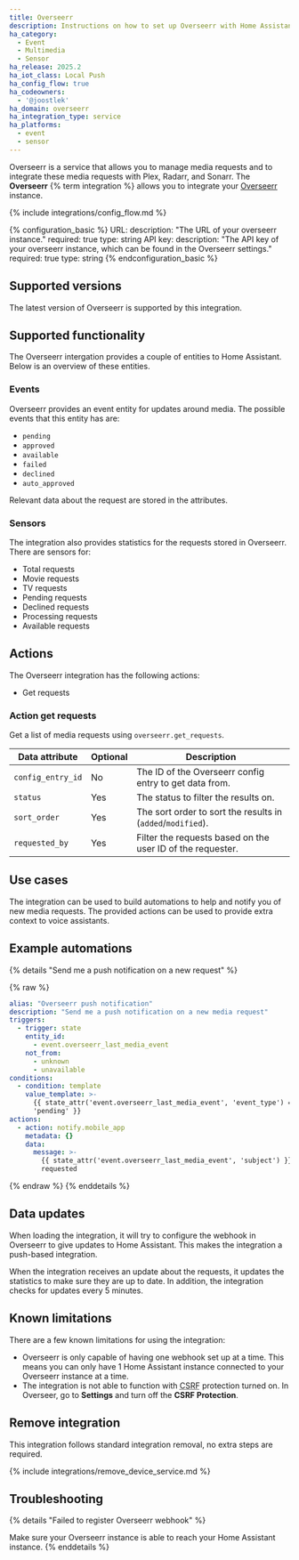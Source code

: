 ```yaml
---
title: Overseerr
description: Instructions on how to set up Overseerr with Home Assistant.
ha_category:
  - Event
  - Multimedia
  - Sensor
ha_release: 2025.2
ha_iot_class: Local Push
ha_config_flow: true
ha_codeowners:
  - '@joostlek'
ha_domain: overseerr
ha_integration_type: service
ha_platforms:
  - event
  - sensor
---
```


Overseerr is a service that allows you to manage media requests and to integrate these media requests with Plex, Radarr, and Sonarr. The **Overseerr** {% term integration %} allows you to integrate your [Overseerr](https://overseerr.dev/) instance.

{% include integrations/config_flow.md %}

{% configuration_basic %}
URL:
    description: "The URL of your overseerr instance."
    required: true
    type: string
API key:
    description: "The API key of your overseerr instance, which can be found in the Overseerr settings."
    required: true
    type: string
{% endconfiguration_basic %}

## Supported versions

The latest version of Overseerr is supported by this integration.

## Supported functionality

The Overseerr intergation provides a couple of entities to Home Assistant.
Below is an overview of these entities.

### Events

Overseerr provides an event entity for updates around media.
The possible events that this entity has are:
 - `pending`
 - `approved`
 - `available`
 - `failed`
 - `declined`
 - `auto_approved`

Relevant data about the request are stored in the attributes.

### Sensors

The integration also provides statistics for the requests stored in Overseerr.
There are sensors for:
 - Total requests
 - Movie requests
 - TV requests
 - Pending requests
 - Declined requests
 - Processing requests
 - Available requests

## Actions

The Overseerr integration has the following actions:

- Get requests

### Action get requests

Get a list of media requests using `overseerr.get_requests`.

| Data attribute    | Optional | Description                                                 |
|-------------------|----------|-------------------------------------------------------------|
| `config_entry_id` | No       | The ID of the Overseerr config entry to get data from.      |
| `status`          | Yes      | The status to filter the results on.                        |
| `sort_order`      | Yes      | The sort order to sort the results in (`added`/`modified`). |
| `requested_by`    | Yes      | Filter the requests based on the user ID of the requester.  |


## Use cases

The integration can be used to build automations to help and notify you of new media requests.
The provided actions can be used to provide extra context to voice assistants.

## Example automations

{% details "Send me a push notification on a new request" %}

{% raw %}

```yaml
alias: "Overseerr push notification"
description: "Send me a push notification on a new media request"
triggers:
  - trigger: state
    entity_id:
      - event.overseerr_last_media_event
    not_from:
      - unknown
      - unavailable
conditions:
  - condition: template
    value_template: >-
      {{ state_attr('event.overseerr_last_media_event', 'event_type') ==
      'pending' }}
actions:
  - action: notify.mobile_app
    metadata: {}
    data:
      message: >-
        {{ state_attr('event.overseerr_last_media_event', 'subject') }} has been
        requested
```

{% endraw %}
{% enddetails %}

## Data updates

When loading the integration, it will try to configure the webhook in Overseerr to give updates to Home Assistant.
This makes the integration a push-based integration.

When the integration receives an update about the requests, it updates the statistics to make sure they are up to date.
In addition, the integration checks for updates every 5 minutes.

## Known limitations

There are a few known limitations for using the integration:
- Overseerr is only capable of having one webhook set up at a time.
This means you can only have 1 Home Assistant instance connected to your Overseerr instance at a time.
- The integration is not able to function with <abbr title="cross-site request forgery">CSRF</abbr> protection turned on. In Overseer, go to **Settings** and turn off the **CSRF Protection**.

## Remove integration

This integration follows standard integration removal, no extra steps are required.

{% include integrations/remove_device_service.md %}

## Troubleshooting

{% details "Failed to register Overseerr webhook" %}

Make sure your Overseerr instance is able to reach your Home Assistant instance.
{% enddetails %}
